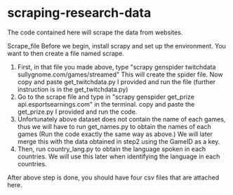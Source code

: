 # scraping-research-data
The code contained here will scrape the data from websites. 

Scrape_file
 Before we begin, install scrapy and set up the environment. You want to then create a file named scrape. 
1) First, in that file you made above, type "scrapy genspider twitchdata sullygnome.com/games/streamed"
This will create the spider file. Now copy and paste get_twitchdata.py I provided and run the file (further instruction is in the get_twitchdata.py)
2) Go to the scrape file and type in "scrapy genspider get_prize api.esportsearnings.com" in the terminal. 
copy and paste the get_prize.py I provided and run the code. 
3) Unfortunately above dataset does not contain the name of each games, thus we will have to run get_names.py to obtain the names of each games (Run the code exactly the same way as above.) We will later merge this with the data obtained in step2 using the GameID as a key.
4) Then, run country_lang.py to obtain the language spoken in each countries. We will use this later when identifying the language in each countries.

After above step is done, you should have four csv files that are attached here. 

